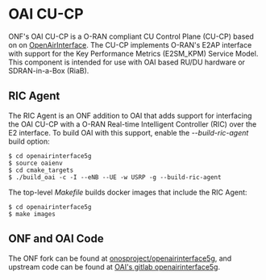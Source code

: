 # OAI CU-CP

ONF's OAI CU-CP is a O-RAN compliant CU Control Plane (CU-CP) based on on
[OpenAirInterface](http://www.openairinterface.org). The CU-CP implements
O-RAN's E2AP interface with support for the Key Performance Metrics (E2SM_KPM)
Service Model. This component is intended for use with OAI based RU/DU hardware
or SDRAN-in-a-Box (RiaB).

## RIC Agent

The RIC Agent is an ONF addition to OAI that adds support for interfacing the
OAI CU-CP with a O-RAN Real-time Intelligent Controller (RIC) over the E2
interface. To build OAI with this support, enable the *--build-ric-agent* build
option:

```shell
$ cd openairinterface5g
$ source oaienv
$ cd cmake_targets
$ ./build_oai -c -I --eNB --UE -w USRP -g --build-ric-agent
```

The top-level *Makefile* builds docker images that include the RIC Agent:

```shell
$ cd openairinterface5g
$ make images
```

## ONF and OAI Code

The ONF fork can be found at
[onosproject/openairinterface5g](https://github.com/onosproject/openairinterface5g),
and upstream code can be found at [OAI's gitlab
openairinterface5g](https://gitlab.eurecom.fr/oai/openairinterface5g).
